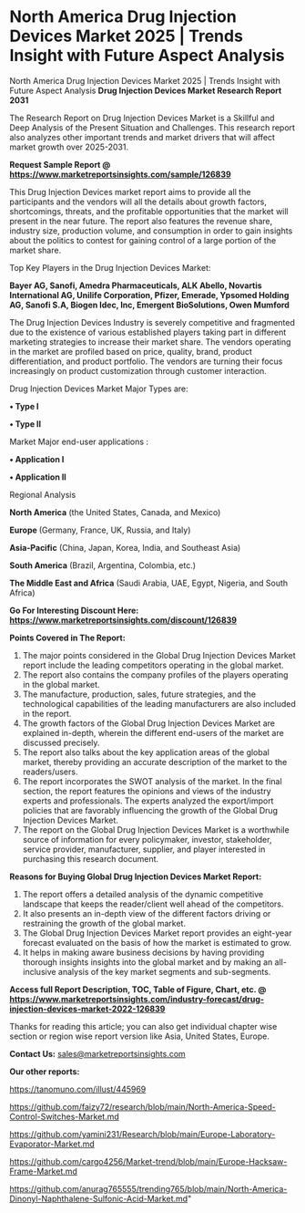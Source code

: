# North America Drug Injection Devices Market 2025 | Trends Insight with Future Aspect Analysis
North America Drug Injection Devices Market 2025 | Trends Insight with Future Aspect Analysis
<strong>Drug Injection Devices Market Research Report 2031</strong>

The Research Report on Drug Injection Devices Market is a Skillful and Deep Analysis of the Present Situation and Challenges. This research report also analyzes other important trends and market drivers that will affect market growth over 2025-2031.

<strong>Request Sample Report @ <a href=https://www.marketreportsinsights.com/sample/126839>https://www.marketreportsinsights.com/sample/126839</a></strong>

This Drug Injection Devices market report aims to provide all the participants and the vendors will all the details about growth factors, shortcomings, threats, and the profitable opportunities that the market will present in the near future. The report also features the revenue share, industry size, production volume, and consumption in order to gain insights about the politics to contest for gaining control of a large portion of the market share.

Top Key Players in the Drug Injection Devices Market:

<strong>Bayer AG, Sanofi, Amedra Pharmaceuticals, ALK Abello, Novartis International AG, Unilife Corporation, Pfizer, Emerade, Ypsomed Holding AG, Sanofi S.A, Biogen Idec, Inc, Emergent BioSolutions, Owen Mumford</strong>

The Drug Injection Devices Industry is severely competitive and fragmented due to the existence of various established players taking part in different marketing strategies to increase their market share. The vendors operating in the market are profiled based on price, quality, brand, product differentiation, and product portfolio. The vendors are turning their focus increasingly on product customization through customer interaction.

Drug Injection Devices Market Major Types are:

<strong>• Type I

• Type II</strong>

Market Major end-user applications :

<strong>• Application I

• Application II</strong>

Regional Analysis

</u><strong><b>North America</b></strong> (the United States, Canada, and Mexico)

<strong><b>Europe </b></strong>(Germany, France, UK, Russia, and Italy)

<strong><b>Asia-Pacific</b></strong> (China, Japan, Korea, India, and Southeast Asia)

<strong><b>South America</b></strong> (Brazil, Argentina, Colombia, etc.)

<strong><b>The Middle East and Africa</b></strong> (Saudi Arabia, UAE, Egypt, Nigeria, and South Africa)

<strong>Go For Interesting Discount Here: <a href=https://www.marketreportsinsights.com/discount/126839>https://www.marketreportsinsights.com/discount/126839</a></strong>

<strong>Points Covered in The Report:</strong>
<ol>
  <li>The major points considered in the Global Drug Injection Devices Market report include the leading competitors operating in the global market.</li>
  <li>The report also contains the company profiles of the players operating in the global market.</li>
  <li>The manufacture, production, sales, future strategies, and the technological capabilities of the leading manufacturers are also included in the report.</li>
  <li>The growth factors of the Global Drug Injection Devices Market are explained in-depth, wherein the different end-users of the market are discussed precisely.</li>
  <li>The report also talks about the key application areas of the global market, thereby providing an accurate description of the market to the readers/users.</li>
  <li>The report incorporates the SWOT analysis of the market. In the final section, the report features the opinions and views of the industry experts and professionals. The experts analyzed the export/import policies that are favorably influencing the growth of the Global Drug Injection Devices Market.</li>
  <li>The report on the Global Drug Injection Devices Market is a worthwhile source of information for every policymaker, investor, stakeholder, service provider, manufacturer, supplier, and player interested in purchasing this research document.</li>
</ol>
<strong>Reasons for Buying Global Drug Injection Devices Market Report:</strong>

<ol>
  <li>The report offers a detailed analysis of the dynamic competitive landscape that keeps the reader/client well ahead of the competitors.</li>
  <li>It also presents an in-depth view of the different factors driving or restraining the growth of the global market.</li>
  <li>The Global Drug Injection Devices Market report provides an eight-year forecast evaluated on the basis of how the market is estimated to grow.</li>
  <li>It helps in making aware business decisions by having providing thorough insights insights into the global market and by making an all-inclusive analysis of the key market segments and sub-segments.</li>
</ol>
<strong>Access full Report Description, TOC, Table of Figure, Chart, etc. @ <a href=https://www.marketreportsinsights.com/industry-forecast/drug-injection-devices-market-2022-126839>https://www.marketreportsinsights.com/industry-forecast/drug-injection-devices-market-2022-126839</a></strong>


Thanks for reading this article; you can also get individual chapter wise section or region wise report version like Asia, United States, Europe.

<strong>Contact Us:</strong>
sales@marketreportsinsights.com

<strong>Our other reports:</strong>

<a href=https://tanomuno.com/illust/445969>https://tanomuno.com/illust/445969</a>

<a href=https://github.com/faizy72/research/blob/main/North-America-Speed-Control-Switches-Market.md>https://github.com/faizy72/research/blob/main/North-America-Speed-Control-Switches-Market.md</a>

<a href=https://github.com/yamini231/Research/blob/main/Europe-Laboratory-Evaporator-Market.md>https://github.com/yamini231/Research/blob/main/Europe-Laboratory-Evaporator-Market.md</a>

<a href=https://github.com/cargo4256/Market-trend/blob/main/Europe-Hacksaw-Frame-Market.md>https://github.com/cargo4256/Market-trend/blob/main/Europe-Hacksaw-Frame-Market.md</a>

<a href=https://github.com/anurag765555/trending765/blob/main/North-America-Dinonyl-Naphthalene-Sulfonic-Acid-Market.md>https://github.com/anurag765555/trending765/blob/main/North-America-Dinonyl-Naphthalene-Sulfonic-Acid-Market.md</a>"
